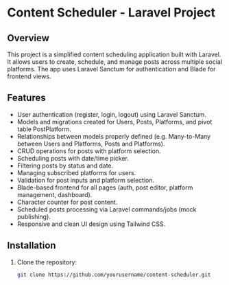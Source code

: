 # Content Scheduler - Laravel Project

## Overview
This project is a simplified content scheduling application built with Laravel. It allows users to create, schedule, and manage posts across multiple social platforms. The app uses Laravel Sanctum for authentication and Blade for frontend views.

## Features
- User authentication (register, login, logout) using Laravel Sanctum.
- Models and migrations created for Users, Posts, Platforms, and pivot table PostPlatform.
- Relationships between models properly defined (e.g. Many-to-Many between Users and Platforms, Posts and Platforms).
- CRUD operations for posts with platform selection.
- Scheduling posts with date/time picker.
- Filtering posts by status and date.
- Managing subscribed platforms for users.
- Validation for post inputs and platform selection.
- Blade-based frontend for all pages (auth, post editor, platform management, dashboard).
- Character counter for post content.
- Scheduled posts processing via Laravel commands/jobs (mock publishing).
- Responsive and clean UI design using Tailwind CSS.

## Installation
1. Clone the repository:
   ```bash
   git clone https://github.com/yourusername/content-scheduler.git
